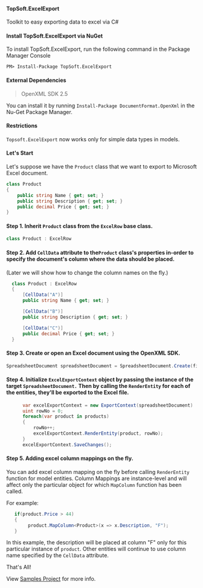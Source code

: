 #### TopSoft.ExcelExport
Toolkit to easy exporting data to excel via C#

#### Install TopSoft.ExcelExport via NuGet
To install TopSoft.ExcelExport, run the following command in the Package Manager Console

`PM> Install-Package TopSoft.ExcelExport`

#### External Dependencies
> OpenXML SDK 2.5

You can install it by running `Install-Package DocumentFormat.OpenXml` in the Nu-Get Package Manager.

#### Restrictions
`Topsoft.ExcelExport` now works only for simple data types in models.

#### Let's Start

Let's suppose we have the `Product` class that we want to export to Microsoft Excel document.

```c#
class Product
{
    public string Name { get; set; }
    public string Description { get; set; }
    public decimal Price { get; set; }
}
```
#### Step 1. Inherit `Product` class from the `ExcelRow` base class.

```c#
class Product : ExcelRow
```

#### Step 2. Add `CellData` attribute to the`Product` class's properties in-order to specify the document's column where the data should be placed.
(Later we will show how to change the column names on the fly.)

```c#
  class Product : ExcelRow
  {
      [CellData("A")]
      public string Name { get; set; }

      [CellData("B")]
      public string Description { get; set; }

      [CellData("C")]
      public decimal Price { get; set; }
  }
```

#### Step 3. Create or open an Excel document using the OpenXML SDK.

```c#
SpreadsheetDocument spreadsheetDocument = SpreadsheetDocument.Create(fileName, SpreadsheetDocumentType.Workbook);
```

#### Step 4. Initialize `ExcelExportContext` object by passing the instance of the target `SpreadsheetDocument.` Then by calling the `RenderEntity`  for each of the entities, they'll be exported to the Excel file.

```c#
      var excelExportContext = new ExportContext(spreadsheetDocument)
      uint rowNo = 0;
      foreach(var product in products)
      {
          rowNo++;
          excelExportContext.RenderEntity(product, rowNo);
      }
      excelExportContext.SaveChanges();
```

#### Step 5. Adding excel column mappings on the fly.
You can add excel column mapping on the fly before calling `RenderEntity` function for model entities. Column Mappings are instance-level and will affect only the particular object for which `MapColumn` function has been called.

For example:

```c#
   if(product.Price > 44)
   {
        product.MapColumn<Product>(x => x.Description, "F");
   }
```

In this example, the description will be placed at column "F" only for this particular instance of `product`. Other entities will continue to use column name specified by the `CellData` attribute.

That's All!

View [Samples Project](https://github.com/TopSoftSolutions/TopSoft.ExcelExport/tree/master/TopSoft.ExcelExport.Samples) for more info.
